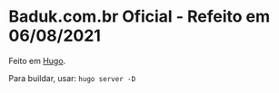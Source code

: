 # Baduk.com.br Oficial - Refeito em 06/08/2021

Feito em [Hugo](https://gohugo.io/).

Para buildar, usar:
`hugo server -D`



